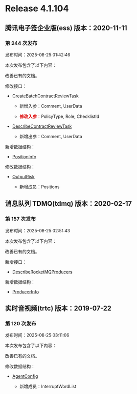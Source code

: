 # Release 4.1.104

## 腾讯电子签企业版(ess) 版本：2020-11-11

### 第 244 次发布

发布时间：2025-08-25 01:42:46

本次发布包含了以下内容：

改善已有的文档。

修改接口：

* [CreateBatchContractReviewTask](https://cloud.tencent.com/document/api/1323/122152)

	* 新增入参：Comment, UserData

	* <font color="#dd0000">**修改入参**：</font>PolicyType, Role, ChecklistId

* [DescribeContractReviewTask](https://cloud.tencent.com/document/api/1323/122151)

	* 新增出参：Comment, UserData


新增数据结构：

* [PositionInfo](https://cloud.tencent.com/document/api/1323/70369#PositionInfo)

修改数据结构：

* [OutputRisk](https://cloud.tencent.com/document/api/1323/70369#OutputRisk)

	* 新增成员：Positions




## 消息队列 TDMQ(tdmq) 版本：2020-02-17

### 第 157 次发布

发布时间：2025-08-25 02:51:43

本次发布包含了以下内容：

改善已有的文档。

新增接口：

* [DescribeRocketMQProducers](https://cloud.tencent.com/document/api/1179/122749)

新增数据结构：

* [ProducerInfo](https://cloud.tencent.com/document/api/1179/46089#ProducerInfo)



## 实时音视频(trtc) 版本：2019-07-22

### 第 120 次发布

发布时间：2025-08-25 03:11:06

本次发布包含了以下内容：

改善已有的文档。

修改数据结构：

* [AgentConfig](https://cloud.tencent.com/document/api/647/44055#AgentConfig)

	* 新增成员：InterruptWordList




